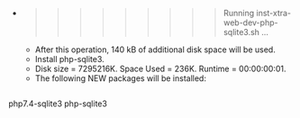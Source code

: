 * >>>>>>>>> Running inst-xtra-web-dev-php-sqlite3.sh ...
  * After this operation, 140 kB of additional disk space will be used.
  * Install php-sqlite3.
  * Disk size = 7295216K. Space Used = 236K. Runtime = 00:00:00:01.
  * The following NEW packages will be installed:
  ```bash
php7.4-sqlite3 php-sqlite3
  ```
